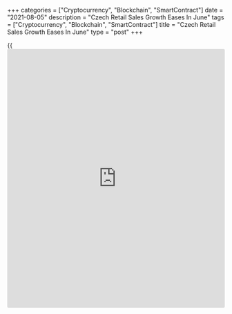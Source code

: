 +++
categories = ["Cryptocurrency", "Blockchain", "SmartContract"]
date = "2021-08-05"
description = "Czech Retail Sales Growth Eases In June"
tags = ["Cryptocurrency", "Blockchain", "SmartContract"]
title = "Czech Retail Sales Growth Eases In June"
type = "post"
+++

{{<iframe id="large-banner" src="https://www.bounty.group/#slide=20.0" width="100%" height="600" scrolling="no" style="border: 0px solid rgb(216, 221, 230); border-radius: 3px;">}}

The Czech retail sales increased at a softer pace in June, data from the
Czech Statistical Office showed on Thursday.

Retail sales accelerated by a working-day 7.1 percent year-on-year in
June, after a 7.3 percent growth in May.

On an unadjusted basis, retail sales gained 7.2 percent annually in
June. Economists had expected a 5.4 percent growth.

On a month-on-month basis, retail sales excluding automobile trade rose
a seasonally adjusted 0.6 percent in June.

Sales of non-food rose 0.1 percent and sales of food goods grew 0.4
percent. Sales of automotive fuel increased 3.7 percent.

In the second quarter, retail sales rose a seasonally adjusted 7.2
percent yearly and increased an unadjusted 8.1 percent.

For comments and feedback [contact](https://www.playgroundfx.com/contact/): editorial@rtt[news](https://www.letsplayfx.com/blog/forex-news-website/).com

[Economic News][1]

 **What parts of the world are seeing the best (and worst) economic
performances lately? Click[here][2] to check out our [Econ Scorecard][2]
and find out! See up-to-the-moment [ranking](https://www.playgroundfx.com/blog/crypto-exchange-ranking/)s for the best and worst
performers in [GDP][3], [unemployment rate][4], [inflation][5] and much
more.**

   1. www.rtt[news](https://www.letsplayfx.com/blog/forex-news-website/).com/Content/EconomicNews.aspx
   2. www.rtt[news](https://www.letsplayfx.com/blog/forex-news-website/).com/economic-scorecard/world-rank/PPI/highest-performance.aspx
   3. www.rtt[news](https://www.letsplayfx.com/blog/forex-news-website/).com/economic-scorecard/world-rank/GDP/highest-performance.aspx
   4. www.rtt[news](https://www.letsplayfx.com/blog/forex-news-website/).com/economic-scorecard/world-rank/unemployment-rate/lowest-performance.aspx
   5. www.rtt[news](https://www.letsplayfx.com/blog/forex-news-website/).com/economic-scorecard/world-rank/CPI/highest-performance.aspx